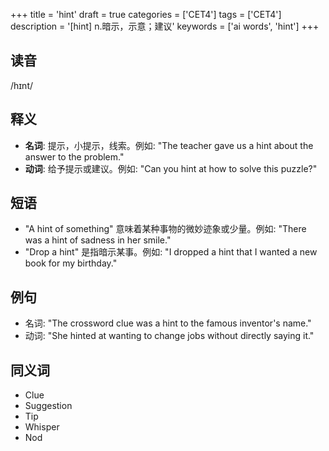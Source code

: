 +++
title = 'hint'
draft = true
categories = ['CET4']
tags = ['CET4']
description = '[hint] n.暗示，示意；建议'
keywords = ['ai words', 'hint']
+++

## 读音
/hɪnt/

## 释义
- **名词**: 提示，小提示，线索。例如: "The teacher gave us a hint about the answer to the problem."
- **动词**: 给予提示或建议。例如: "Can you hint at how to solve this puzzle?"

## 短语
- "A hint of something" 意味着某种事物的微妙迹象或少量。例如: "There was a hint of sadness in her smile."
- "Drop a hint" 是指暗示某事。例如: "I dropped a hint that I wanted a new book for my birthday."

## 例句
- 名词: "The crossword clue was a hint to the famous inventor's name."
- 动词: "She hinted at wanting to change jobs without directly saying it."

## 同义词
- Clue
- Suggestion
- Tip
- Whisper
- Nod
